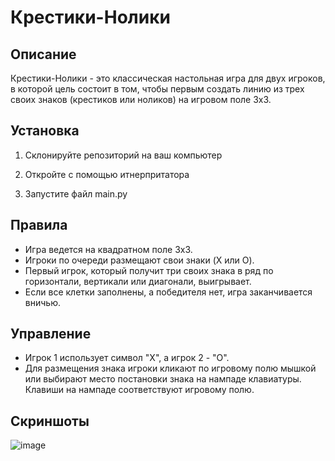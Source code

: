 # Крестики-Нолики

## Описание

Крестики-Нолики - это классическая настольная игра для двух игроков, в которой цель состоит в том, чтобы первым создать линию из трех своих знаков (крестиков или ноликов) на игровом поле 3x3.

## Установка

1. Склонируйте репозиторий на ваш компьютер
   
2. Откройте с помощью итнерпритатора
   
3. Запустите файл main.py
   
## Правила

- Игра ведется на квадратном поле 3x3.
- Игроки по очереди размещают свои знаки (X или O).
- Первый игрок, который получит три своих знака в ряд по горизонтали, вертикали или диагонали, выигрывает.
- Если все клетки заполнены, а победителя нет, игра заканчивается вничью.

## Управление

- Игрок 1 использует символ "X", а игрок 2 - "O".
- Для размещения знака игроки кликают по игровому полю мышкой или выбирают место постановки знака на нампаде клавиатуры. Клавиши на нампаде соответствуют игровому полю.

## Скриншоты
![image](https://github.com/user-attachments/assets/20600194-a562-465a-b910-6b41d7f6dfe7)

